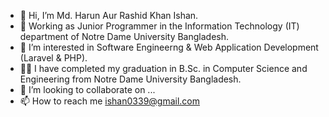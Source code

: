 - 👋 Hi, I’m Md. Harun Aur Rashid Khan Ishan.
- 💼 Working as Junior Programmer in the Information Technology (IT) department of Notre Dame University Bangladesh.
- 👀 I’m interested in Software Engineerng & Web Application Development (Laravel & PHP).
- 👨‍🎓 I have completed my graduation in B.Sc. in Computer Science and Engineering from Notre Dame University Bangladesh.
- 💞️ I’m looking to collaborate on ...
- 📫 How to reach me ishan0339@gmail.com

<!---
ishan-cse/ishan-cse is a ✨ special ✨ repository because its `README.md` (this file) appears on your GitHub profile.
You can click the Preview link to take a look at your changes.
--->
